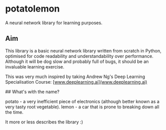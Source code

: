 # potatolemon

A neural network library for learning purposes.

## Aim

This library is a basic neural network library written from scratch in Python, optimised for code readability and understandability over performance. Although it will be dog slow and probably full of bugs, it should be an invaluable learning exercise.

This was very much inspired by taking Andrew Ng's Deep Learning Specialisation Course: [www.deeplearning.ai](www.deeplearning.ai)


## What's with the name?

potato - a very inefficient piece of electronics (although better known as a very tasty root vegetable).
lemon - a car that is prone to breaking down all the time.

It more or less describes the library :)
